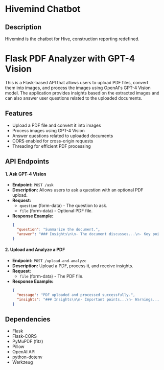 # Hivemind Chatbot

## Description

Hivemind is the chatbot for Hive, construction reporting redefined.

# Flask PDF Analyzer with GPT-4 Vision

This is a Flask-based API that allows users to upload PDF files, convert them into images, and process the images using OpenAI's GPT-4 Vision model. The application provides insights based on the extracted images and can also answer user questions related to the uploaded documents.

## Features
- Upload a PDF file and convert it into images
- Process images using GPT-4 Vision
- Answer questions related to uploaded documents
- CORS enabled for cross-origin requests
- Threading for efficient PDF processing

## API Endpoints

#### 1. **Ask GPT-4 Vision**
- **Endpoint:** `POST /ask`
- **Description:** Allows users to ask a question with an optional PDF upload.
- **Request:**
  - `question` (form-data) - The question to ask.
  - `file` (form-data) - Optional PDF file.
- **Response Example:**
  ```json
  {
    "question": "Summarize the document.",
    "answer": "### Insights\n\n- The document discusses...\n- Key points include..."
  }
  ```

#### 2. **Upload and Analyze a PDF**
- **Endpoint:** `POST /upload-and-analyze`
- **Description:** Upload a PDF, process it, and receive insights.
- **Request:**
  - `file` (form-data) - The PDF file.
- **Response Example:**
  ```json
  {
    "message": "PDF uploaded and processed successfully.",
    "insights": "### Insights\n\n- Important points...\n- Warnings..."
  }
  ```



## Dependencies
- Flask
- Flask-CORS
- PyMuPDF (fitz)
- Pillow
- OpenAI API
- python-dotenv
- Werkzeug



